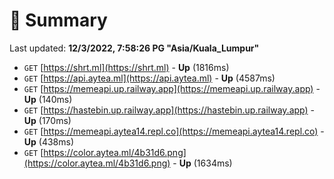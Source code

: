 # 📖 Summary
Last updated: **12/3/2022, 7:58:26 PG "Asia/Kuala_Lumpur"**

- `GET` [https://shrt.ml](https://shrt.ml) - **Up** (1816ms)
- `GET` [https://api.aytea.ml](https://api.aytea.ml) - **Up** (4587ms)
- `GET` [https://memeapi.up.railway.app](https://memeapi.up.railway.app) - **Up** (140ms)
- `GET` [https://hastebin.up.railway.app](https://hastebin.up.railway.app) - **Up** (170ms)
- `GET` [https://memeapi.aytea14.repl.co](https://memeapi.aytea14.repl.co) - **Up** (438ms)
- `GET` [https://color.aytea.ml/4b31d6.png](https://color.aytea.ml/4b31d6.png) - **Up** (1634ms)
